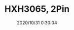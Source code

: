 ﻿---
layout: post 
title: HXH3065, 2Pin
tags: SLP
categories: wire-cable
overview: 
part_number: 3-3065-2
thumb_img: static/202010/454-thumb-20201031083050.jpg
small_img: static/202010/454-20201031083050.jpg
date: 2020/10/31 0:30:04
---



